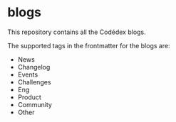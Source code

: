 # blogs

This repository contains all the Codédex blogs.

The supported tags in the frontmatter for the blogs are:

- News
- Changelog
- Events
- Challenges
- Eng
- Product
- Community
- Other
